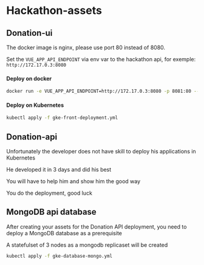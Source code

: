 # Hackathon-assets


## Donation-ui


The docker image is nginx, please use port 80 instead of 8080.

Set the `VUE_APP_API_ENDPOINT` via env var to the hackathon api, for exemple: `http://172.17.0.3:8080`

#### Deploy on docker

```bash
docker run -e VUE_APP_API_ENDPOINT=http://172.17.0.3:8080 -p 8081:80 --name hackathon-ui -d hackathon-ui
```

#### Deploy on Kubernetes

```bash
kubectl apply -f gke-front-deployment.yml
```

## Donation-api

Unfortunately the developer does not have skill to deploy his applications in Kubernetes

He developed it in 3 days and did his best

You will have to help him and show him the good way

You do the deployment, good luck 

## MongoDB api database

After creating your assets for the Donation API deployment, you need to deploy a MongoDB database as a prerequisite

A statefulset of 3 nodes as a mongodb replicaset will be created

```bash
kubectl apply -f gke-database-mongo.yml
```
